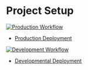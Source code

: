 # Project Setup

[![Production Workflow](https://github.com/aron-s/logging/actions/workflows/prod.yml/badge.svg)](https://github.com/aron-s/logging/actions/workflows/prod.yml)

* [Production Deployment](https://as4259-testing.herokuapp.com/)


[![Development Workflow](https://github.com/aron-s/logging/actions/workflows/dev.yml/badge.svg)](https://github.com/aron-s/logging/actions/workflows/dev.yml)

* [Developmental Deployment](https://as4259-testing.herokuapp.com/)
